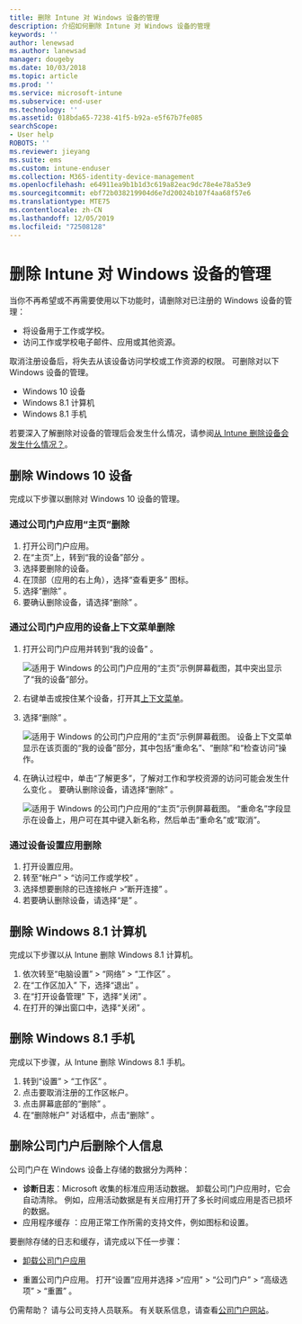 ```yaml
---
title: 删除 Intune 对 Windows 设备的管理
description: 介绍如何删除 Intune 对 Windows 设备的管理
keywords: ''
author: lenewsad
ms.author: lanewsad
manager: dougeby
ms.date: 10/03/2018
ms.topic: article
ms.prod: ''
ms.service: microsoft-intune
ms.subservice: end-user
ms.technology: ''
ms.assetid: 018bda65-7238-41f5-b92a-e5f67b7fe085
searchScope:
- User help
ROBOTS: ''
ms.reviewer: jieyang
ms.suite: ems
ms.custom: intune-enduser
ms.collection: M365-identity-device-management
ms.openlocfilehash: e64911ea9b1b1d3c619a82eac9dc78e4e78a53e9
ms.sourcegitcommit: ebf72b038219904d6e7d20024b107f4aa68f57e6
ms.translationtype: MTE75
ms.contentlocale: zh-CN
ms.lasthandoff: 12/05/2019
ms.locfileid: "72508128"
---
```

# <a name="remove-your-windows-device-from-management"></a>删除 Intune 对 Windows 设备的管理

当你不再希望或不再需要使用以下功能时，请删除对已注册的 Windows 设备的管理：  
* 将设备用于工作或学校。 
* 访问工作或学校电子邮件、应用或其他资源。

取消注册设备后，将失去从该设备访问学校或工作资源的权限。 可删除对以下 Windows 设备的管理。  
* Windows 10 设备 
* Windows 8.1 计算机
* Windows 8.1 手机
 
若要深入了解删除对设备的管理后会发生什么情况，请参阅[从 Intune 删除设备会发生什么情况？](what-happens-if-you-unenroll-your-device-from-intune-windows.md)。  

## <a name="remove-your-windows-10-device"></a>删除 Windows 10 设备
完成以下步骤以删除对 Windows 10 设备的管理。

### <a name="remove-in-company-portal-app-home-page"></a>通过公司门户应用“主页”删除   

1. 打开公司门户应用。
2. 在“主页”上，转到“我的设备”部分   。
3. 选择要删除的设备。
3. 在顶部（应用的右上角），选择“查看更多”  图标。
4. 选择“删除”  。 
5. 要确认删除设备，请选择“删除”  。  

### <a name="remove-in-company-portal-app-device-context-menu"></a>通过公司门户应用的设备上下文菜单删除  

1. 打开公司门户应用并转到“我的设备”  。

    ![适用于 Windows 的公司门户应用的“主页”示例屏幕截图，其中突出显示了“我的设备”部分。](./media/1809_CheckAccess_Context_Select_Device.png)

2. 右键单击或按住某个设备，打开其[上下文菜单](https://docs.microsoft.com//windows/uwp/design/controls-and-patterns/menus)。  

3. 选择“删除”  。  

    ![适用于 Windows 的公司门户应用的“主页”示例屏幕截图。 设备上下文菜单显示在该页面的“我的设备”部分，其中包括“重命名”、“删除”和“检查访问”操作。](./media/1809_DeviceContextMenu_Windows_CP.png)  

5. 在确认过程中，单击“了解更多”，了解对工作和学校资源的访问可能会发生什么变化  。 要确认删除设备，请选择“删除”  。   

     ![适用于 Windows 的公司门户应用的“主页”示例屏幕截图。 “重命名”字段显示在设备上，用户可在其中键入新名称，然后单击“重命名”或“取消”。](./media/1808_RemoveDevice_Popup.png)  


### <a name="remove-in-device-settings-app"></a>通过设备设置应用删除
1. 打开设置应用。 
2. 转至“帐户”   > “访问工作或学校”  。
3. 选择想要删除的已连接帐户 >“断开连接”  。
4. 若要确认删除设备，请选择“是”  。

## <a name="remove-your-windows-81-computer"></a>删除 Windows 8.1 计算机
完成以下步骤以从 Intune 删除 Windows 8.1 计算机。

1. 依次转至“电脑设置”   > “网络”   > “工作区”  。
2. 在“工作区加入”  下，选择“退出”  。
3. 在“打开设备管理”  下，选择“关闭”  。
4. 在打开的弹出窗口中，选择“关闭”  。

## <a name="remove-your-windows-81-phone"></a>删除 Windows 8.1 手机
完成以下步骤，从 Intune 删除 Windows 8.1 手机。

1. 转到“设置”   > “工作区”  。
2. 点击要取消注册的工作区帐户。
3. 点击屏幕底部的“删除”  。
4. 在“删除帐户”  对话框中，点击“删除”  。  
## <a name="removing-your-personal-information-after-removing-the-company-portal"></a>删除公司门户后删除个人信息  

公司门户在 Windows 设备上存储的数据分为两种：

- **诊断日志**：Microsoft 收集的标准应用活动数据。 卸载公司门户应用时，它会自动清除。 例如，应用活动数据是有关应用打开了多长时间或应用是否已损坏的数据。
- 应用程序缓存  ：应用正常工作所需的支持文件，例如图标和设置。

要删除存储的日志和缓存，请完成以下任一步骤：

* [卸载公司门户应用](https://support.microsoft.com/help/4028003/windows-10-uninstall-apps-and-programs) 

* 重置公司门户应用。 打开“设置”应用并选择 >“应用” > “公司门户” > “高级选项” > “重置”      。 

仍需帮助？ 请与公司支持人员联系。 有关联系信息，请查看[公司门户网站](https://go.microsoft.com/fwlink/?linkid=2010980)。
